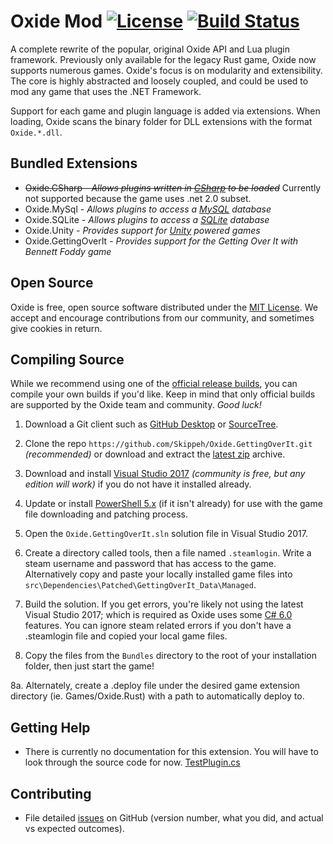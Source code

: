 [license]: https://tldrlegal.com/l/mit
[docs]: http://docs.oxidemod.org
[forums]: http://oxidemod.org/
[issues]: https://github.com/Skippeh/Oxide.GettingOverIt/issues
[downloads]: http://oxidemod.org/downloads/

# Oxide Mod [![License](http://img.shields.io/badge/license-MIT-lightgrey.svg?style=flat)][License] [![Build Status](https://ci.appveyor.com/api/projects/status/b7h4nw8t8d05jsnb?svg=true)](https://ci.appveyor.com/project/oxidemod/oxide)

A complete rewrite of the popular, original Oxide API and Lua plugin framework. Previously only available for the legacy Rust game, Oxide now supports numerous games. Oxide's focus is on modularity and extensibility. The core is highly abstracted and loosely coupled, and could be used to mod any game that uses the .NET Framework.

Support for each game and plugin language is added via extensions. When loading, Oxide scans the binary folder for DLL extensions with the format `Oxide.*.dll`.

## Bundled Extensions

 * <del>Oxide.CSharp - _Allows plugins written in [CSharp](http://en.wikipedia.org/wiki/C_Sharp_(programming_language)) to be loaded_</del> Currently not supported because the game uses .net 2.0 subset.
 * Oxide.MySql - _Allows plugins to access a [MySQL](http://www.mysql.com/) database_
 * Oxide.SQLite - _Allows plugins to access a [SQLite](http://www.sqlite.org/) database_
 * Oxide.Unity - _Provides support for [Unity](http://unity3d.com/) powered games_
 * Oxide.GettingOverIt - _Provides support for the Getting Over It with Bennett Foddy game_

## Open Source

Oxide is free, open source software distributed under the [MIT License][license]. We accept and encourage contributions from our community, and sometimes give cookies in return.

## Compiling Source

While we recommend using one of the [official release builds][downloads], you can compile your own builds if you'd like. Keep in mind that only official builds are supported by the Oxide team and community. _Good luck!_

 1. Download a Git client such as [GitHub Desktop](https://desktop.github.com/) or [SourceTree](https://www.sourcetreeapp.com/).

 2. Clone the repo `https://github.com/Skippeh/Oxide.GettingOverIt.git` _(recommended)_ or download and extract the [latest zip](https://github.com/Skippeh/Oxide.GettingOverIt/archive/master.zip) archive.

 3. Download and install [Visual Studio 2017](https://www.visualstudio.com/downloads/) _(community is free, but any edition will work)_ if you do not have it installed already.

 4. Update or install [PowerShell 5.x](https://www.microsoft.com/en-us/download/details.aspx?id=54616) (if it isn't already) for use with the game file downloading and patching process.

 5. Open the `Oxide.GettingOverIt.sln` solution file in Visual Studio 2017.
 
 6. Create a directory called tools, then a file named `.steamlogin`. Write a steam username and password that has access to the game. Alternatively copy and paste your locally installed game files into `src\Dependencies\Patched\GettingOverIt_Data\Managed`.

 7. Build the solution. If you get errors, you're likely not using the latest Visual Studio 2017; which is required as Oxide uses some [C# 6.0](https://github.com/dotnet/roslyn/wiki/New-Language-Features-in-C%23-6) features. You can ignore steam related errors if you don't have a .steamlogin file and copied your local game files.

 8. Copy the files from the `Bundles` directory to the root of your installation folder, then just start the game!

 8a. Alternately, create a .deploy file under the desired game extension directory (ie. Games/Oxide.Rust) with a path to automatically deploy to.

## Getting Help

* There is currently no documentation for this extension. You will have to look through the source code for now. [TestPlugin.cs](https://github.com/Skippeh/Oxide.GettingOverIt/blob/development/src/Plugins/TestPlugin.cs)

## Contributing

* File detailed [issues] on GitHub (version number, what you did, and actual vs expected outcomes).